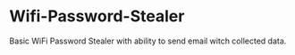 # Wifi-Password-Stealer
Basic WiFi Password Stealer with ability to send email witch collected data.
